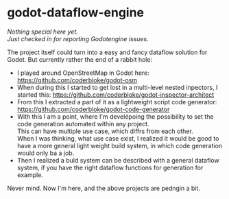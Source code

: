 # godot-dataflow-engine
 
_Nothing special here yet.<br>
Just checked in for reporting Godotengine issues._

The project itself could turn into a easy and fancy dataflow solution for Godot.
But currently rather the end of a rabbit hole:
- I played around OpenStreetMap in Godot here: https://github.com/coderbloke/godot-osm
- When during this I started to get lost in a multi-level nested inpectors, I started this: https://github.com/coderbloke/godot-inspector-architect
- From this I extracted a part of it as a lightweight script code generator: https://github.com/coderbloke/godot-code-generator
- With this I am a point, where I'm develépoing the possibility to set the code generation automated within any project.<br>
  This can have multiple use case, which diffrs from each other.<br>
  When I was thinking, what use case exist, I realized it would be good to have a more general light weight build system, in which code generation would only ba a job.
- Then I realized a buld system can be described with a general dataflow system, if you have the right dataflow functions for generation for example.

Never mind. Now I'm here, and the above projects are pedngin a bit.
